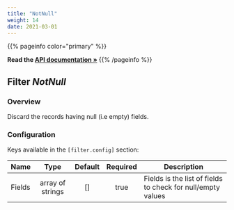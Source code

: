 ```yaml
---
title: "NotNull"
weight: 14
date: 2021-03-01
---
```

{{% pageinfo color="primary" %}}

**Read the [API documentation &raquo;](https://pkg.go.dev/github.com/AdRoll/baker/filter#NotNull)**
{{% /pageinfo %}}

## Filter *NotNull*

### Overview
Discard the records having null (i.e empty) fields.


### Configuration

Keys available in the `[filter.config]` section:

|Name|Type|Default|Required|Description|
|----|:--:|:-----:|:------:|-----------|
| Fields| array of strings| []| true| Fields is the list of fields to check for null/empty values|

